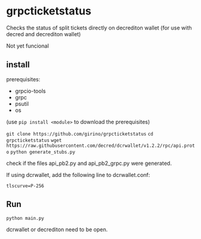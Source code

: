 # grpcticketstatus
Checks the status of split tickets directly on decrediton wallet (for use with decred and decrediton wallet)

Not yet funcional

## install

prerequisites: 
* grpcio-tools
* grpc
* psutil
* os

(use `pip install <module>` to download the prerequisites)

`git clone https://github.com/girino/grpcticketstatus`
`cd grpcticketstatus`
`wget https://raw.githubusercontent.com/decred/dcrwallet/v1.2.2/rpc/api.proto`
`python generate_stubs.py`

check if the files api_pb2.py and api_pb2_grpc.py were generated.

If using dcrwallet, add the following line to
dcrwallet.conf:

`tlscurve=P-256`

## Run

`python main.py`

dcrwallet or decrediton need to be open. 